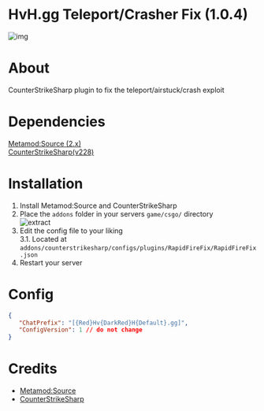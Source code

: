# HvH.gg Teleport/Crasher Fix (1.0.4)
![img](https://du.hurenso.hn/r/5DALK7.png)

# About
CounterStrikeSharp plugin to fix the teleport/airstuck/crash exploit

# Dependencies
[Metamod:Source (2.x)](https://www.sourcemm.net/downloads.php/?branch=master)  
[CounterStrikeSharp(v228)](https://github.com/roflmuffin/CounterStrikeSharp/releases)

# Installation
1. Install Metamod:Source and CounterStrikeSharp
2. Place the `addons` folder in your servers `game/csgo/` directory  
   ![extract](https://du.hurenso.hn/r/0NyFPY.png)
3. Edit the config file to your liking  
   3.1. Located at `addons/counterstrikesharp/configs/plugins/RapidFireFix/RapidFireFix.json`
4. Restart your server

# Config
```json
{
   "ChatPrefix": "[{Red}Hv{DarkRed}H{Default}.gg]",
   "ConfigVersion": 1 // do not change
}
```

# Credits
- [Metamod:Source](https://www.sourcemm.net/)
- [CounterStrikeSharp](https://github.com/roflmuffin/CounterStrikeSharp)